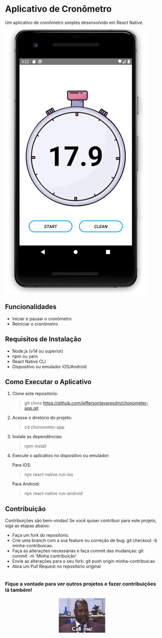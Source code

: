 # Aplicativo de Cronômetro

Um aplicativo de cronômetro simples desenvolvido em React Native.

![Screenshot](assets/ss/screenshot.png)

## Funcionalidades

- Iniciar e pausar o cronômetro
- Reiniciar o cronômetro

## Requisitos de Instalação

- Node.js (v14 ou superior)
- npm ou yarn
- React Native CLI
- Dispositivo ou emulador iOS/Android

## Como Executar o Aplicativo

1. Clone este repositório:

   > git clone https://github.com/jeffersontavaresdm/chonometer-app.git
2. Acesse o diretório do projeto:

   > cd chonometer-app
3. Instale as dependências:

   > npm install
4. Execute o aplicativo no dispositivo ou emulador:

   Para IOS:

   > npx react-native run-ios

   Para Android:
   > npx react-native run-android

## Contribuição
Contribuições são bem-vindas! Se você quiser contribuir para este projeto, siga as etapas abaixo:

* Faça um fork do repositório.
* Crie uma branch com a sua feature ou correção de bug: git checkout -b minha-contribuicao.
* Faça as alterações necessárias e faça commit das mudanças: git commit -m 'Minha contribuição'
* Envie as alterações para o seu fork: git push origin minha-contribuicao
* Abra um Pull Request no repositório original

#

### Fique a vontade para ver outros projetos e fazer contribuições lá também!

<div align="center">
  <a  href="https://github.com/jeffersontavaresdm">
    <img width="30%" src="https://github.com/jeffersontavaresdm/jeffersontavaresdm/blob/main/images/call-me-shaq.gif" width="25"/>
  </a>
</div>
